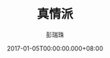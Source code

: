 ---
issue: 206
title: 真情派
author: 彭瑞珠
language: 四縣
date: 2017-01-05T00:00:00.000+08:00
topic: 抒懷
difficulty: 2
wikidata: Q98096066
wikidata_link: https://www.wikidata.org/wiki/Q98096066
---
